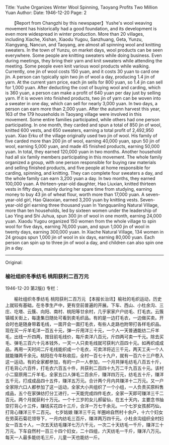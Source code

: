 Title: Yushe Organizes Winter Wool Spinning, Taoyang Profits Two Million Yuan
Author:
Date: 1946-12-20
Page: 2

　　【Report from Changzhi by this newspaper】Yushe's wool weaving movement has historically had a good foundation, and its development is even more widespread in winter production. More than 20 villages, including Xiache, Xishan, Xiaodu Yugou, Sanzhuang, Geta, Yunzu, Xiangyang, Nancun, and Taoyang, are almost all spinning wool and knitting sweaters. In the town of Yunzu, on market days, wool products can be seen everywhere. Some people are knitting sweaters while doing business. Even during meetings, they bring their yarn and knit sweaters while attending the meeting. Some people even knit various wool products while walking. Currently, one jin of wool costs 150 yuan, and it costs 30 yuan to card one jin. A person can typically spin two jin of wool a day, producing 1.4 jin of yarn. At the current yarn price, each jin sells for 800 yuan, so 1.4 jin can sell for 1,000 yuan. After deducting the cost of buying wool and carding, which is 360 yuan, a person can make a profit of 640 yuan per day just by selling yarn. If it is woven into finished products, two jin of yarn can be woven into a sweater in one day, which can sell for nearly 3,000 yuan. In two days, a person can earn more than 2,000 yuan. After the autumn harvest this year, 163 of the 179 households in Taoyang village were involved in this movement. Some entire families participated, while others had one person participating. In one month, they carded and spun a total of 850 jin of wool, knitted 600 vests, and 650 sweaters, earning a total profit of 2,492,950 yuan. Xiao Erku of the village originally used two jin of wool. His family of five carded more than 200 jin of wool, earning 40,000 yuan, spun 50 jin of wool, earning 5,000 yuan, and made 45 finished products, earning 50,000 yuan. In total, they earned 120,000 yuan in two months. Another household had all six family members participating in this movement. The whole family organized a group, with one person responsible for buying raw materials and selling finished products, and five people at home responsible for carding, spinning, and knitting. They can complete four sweaters a day, and the whole family can earn 3,200 yuan a day. In two months, they earned 100,000 yuan. A thirteen-year-old daughter, Hao Liuxian, knitted thirteen vests in fifty days, mainly during her spare time from studying, earning money to buy 43 jin of wheat flour, worth more than 17,000 yuan. A seven-year-old girl, Hao Qiaoxian, earned 3,200 yuan by knitting vests.
            Seven-year-old girl earning three thousand yuan
    In Yangquanling Natural Village, more than ten households, led by sixteen women under the leadership of Lao Ying and Shi Juhua, spun 300 jin of wool in one month, earning 24,000 yuan. Xiaodu Yugou organized 150 women from the whole village to spin wool for five days, earning 76,000 yuan, and spun 1,000 jin of wool in twenty days, earning 300,000 yuan. In Xiache Natural Village, 134 women in 24 groups spun 1,000 jin of wool in six days, earning 80,000 yuan. Each person can spin up to three jin of wool a day, and children can also spin one jin a day.



<hr /> 

Original: 


### 榆社组织冬季纺毛  桃阳获利二百万元

1946-12-20
第2版()
专栏：

　　榆社组织冬季纺毛  桃阳获利二百万元
    【本报长治讯】榆社的毛织运动，历史上就较有基础，在冬季生产中，更有空前普遍的开展。下车、西山、小杜余沟、三庄、圪塔、云簇、向阳、南村、桃阳等廿余村，几乎家家户户纺毛、打毛衣。云簇镇城关街上，每逢集日随处可看到卖毛织品。有的是一边打毛衣，一边做买卖。开会时也是随身带着毛线，一面开会一面打毛衣，有些人走路也附带打各样毛织品。现在买一斤羊毛洋一百五十元，弹一斤用洋三十元，一个人一天普通能纺二斤羊毛，出线一斤四两，按目前毛线价，每斤卖洋八百元，斤四两可卖一千元。除去买毛、弹毛三百六十元本钱外，一天一人只卖毛线就可获利六百四十元。如再织成成品，再用一天时间二斤毛线能织成一个毛衣，可卖洋将近三千元，两天工夫一个人就能赚两千余元。桃阳在今年秋收后，全村一百七十九户，就有一百六十三户卷入这一运动。有的全家都参加，有的一户一人参加，一个月共弹毛纺毛八百五十斤，打毛背心六百件，打毛衣六百五十件，共获利二百四十九万二千九百五十元。该村小二窟原用二斤羊毛，全家五口人弹毛二百余斤，赚洋四万元，纺毛五十斤，赚洋五千元，打成成品四十五件，赚洋五万元。合计两个月内共赚洋十二万元。又一户全家除六口人都参加了这一运动，全家大小共组织了一个小组，一人负责买原料售成品，五个在家弹纺打分工进行，一天能完成四件毛衣，全家一天即可赚洋三千二百元。两个月就获利十万元。一个十三岁的女儿郝留仙，在五十天内，主要念书抽空打背心十三件，赚钱买花四十三斤，合洋一万七千余元。一个七岁女孩郝巧仙，打背心赚洋三千二百元。
            七岁姑娘  赚洋三千元
    羊圈岭自然村十余户，十六个妇女在劳英石菊花领导下，一月内纺毛三百斤，赚洋两万四千元。小杜余沟组织全村妇女一百五十人，一次五天纺毛赚洋七万六千元，一次二十天纺毛一千斤，赚洋三十万元。下车自然村一百三十四个妇女，二十四组，六天纺毛一千斤，赚洋八万元。每天一人最多能纺毛三斤，儿童一天也能纺一斤。
